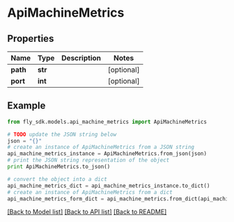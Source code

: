 # ApiMachineMetrics


## Properties

Name | Type | Description | Notes
------------ | ------------- | ------------- | -------------
**path** | **str** |  | [optional] 
**port** | **int** |  | [optional] 

## Example

```python
from fly_sdk.models.api_machine_metrics import ApiMachineMetrics

# TODO update the JSON string below
json = "{}"
# create an instance of ApiMachineMetrics from a JSON string
api_machine_metrics_instance = ApiMachineMetrics.from_json(json)
# print the JSON string representation of the object
print ApiMachineMetrics.to_json()

# convert the object into a dict
api_machine_metrics_dict = api_machine_metrics_instance.to_dict()
# create an instance of ApiMachineMetrics from a dict
api_machine_metrics_form_dict = api_machine_metrics.from_dict(api_machine_metrics_dict)
```
[[Back to Model list]](../README.md#documentation-for-models) [[Back to API list]](../README.md#documentation-for-api-endpoints) [[Back to README]](../README.md)


